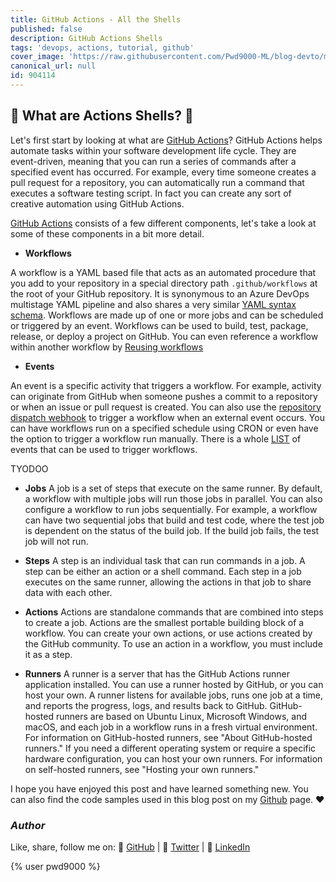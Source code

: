 ```yaml
---
title: GitHub Actions - All the Shells
published: false
description: GitHub Actions Shells
tags: 'devops, actions, tutorial, github'
cover_image: 'https://raw.githubusercontent.com/Pwd9000-ML/blog-devto/main/posts/Github-Actions-Shells/assets/main-sh.png'
canonical_url: null
id: 904114
---
```


## :turtle: What are Actions Shells? :turtle:

Let's first start by looking at what are [GitHub Actions](https://docs.github.com/en/actions/learn-github-actions/understanding-github-actions)? GitHub Actions helps automate tasks within your software development life cycle. They are event-driven, meaning that you can run a series of commands after a specified event has occurred. For example, every time someone creates a pull request for a repository, you can automatically run a command that executes a software testing script. In fact you can create any sort of creative automation using GitHub Actions.

[GitHub Actions](https://docs.github.com/en/actions/learn-github-actions/understanding-github-actions) consists of a few different components, let's take a look at some of these components in a bit more detail.

- **Workflows**  

A workflow is a YAML based file that acts as an automated procedure that you add to your repository in a special directory path `.github/workflows` at the root of your GitHub repository. It is synonymous to an Azure DevOps multistage YAML pipeline and also shares a very similar [YAML syntax schema](https://docs.github.com/en/actions/learn-github-actions/workflow-syntax-for-github-actions). Workflows are made up of one or more jobs and can be scheduled or triggered by an event. Workflows can be used to build, test, package, release, or deploy a project on GitHub. You can even reference a workflow within another workflow by [Reusing workflows](https://docs.github.com/en/actions/learn-github-actions/reusing-workflows)

- **Events**  

An event is a specific activity that triggers a workflow. For example, activity can originate from GitHub when someone pushes a commit to a repository or when an issue or pull request is created. You can also use the [repository dispatch webhook](https://docs.github.com/en/rest/reference/repos#create-a-repository-dispatch-event) to trigger a workflow when an external event occurs. You can have workflows run on a specified schedule using CRON or even have the option to trigger a workflow run manually. There is a whole [LIST](https://docs.github.com/en/actions/learn-github-actions/events-that-trigger-workflows) of events that can be used to trigger workflows.

TYODOO

- **Jobs** A job is a set of steps that execute on the same runner. By default, a workflow with multiple jobs will run those jobs in parallel. You can also configure a workflow to run jobs sequentially. For example, a workflow can have two sequential jobs that build and test code, where the test job is dependent on the status of the build job. If the build job fails, the test job will not run.

- **Steps** A step is an individual task that can run commands in a job. A step can be either an action or a shell command. Each step in a job executes on the same runner, allowing the actions in that job to share data with each other.

- **Actions** Actions are standalone commands that are combined into steps to create a job. Actions are the smallest portable building block of a workflow. You can create your own actions, or use actions created by the GitHub community. To use an action in a workflow, you must include it as a step.

- **Runners** A runner is a server that has the GitHub Actions runner application installed. You can use a runner hosted by GitHub, or you can host your own. A runner listens for available jobs, runs one job at a time, and reports the progress, logs, and results back to GitHub. GitHub-hosted runners are based on Ubuntu Linux, Microsoft Windows, and macOS, and each job in a workflow runs in a fresh virtual environment. For information on GitHub-hosted runners, see "About GitHub-hosted runners." If you need a different operating system or require a specific hardware configuration, you can host your own runners. For information on self-hosted runners, see "Hosting your own runners."

I hope you have enjoyed this post and have learned something new. You can also find the code samples used in this blog post on my [Github](https://github.com/Pwd9000-ML/blog-devto/tree/main/posts/DevOps-Terraform-Complex-Vars/code) page. :heart:

### _Author_

Like, share, follow me on: :octopus: [GitHub](https://github.com/Pwd9000-ML) | :penguin: [Twitter](https://twitter.com/pwd9000) | :space_invader: [LinkedIn](https://www.linkedin.com/in/marcel-l-61b0a96b/)

{% user pwd9000 %}
